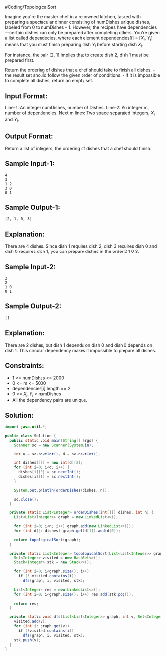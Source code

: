 #Coding/TopologicalSort

Imagine you're the master chef in a renowned kitchen, tasked with preparing a spectacular dinner consisting of numDishes unique dishes, labeled from 0 to numDishes - 1. However, the recipes have dependencies—certain dishes can only be prepared after completing others. You’re given a list called dependecies, where each element dependencies\[i] = \[$X_i$, $Y_i$] means that you must finish preparing dish $Y_i$ before starting dish $X_i$.

For instance, the pair \[2, 1] implies that to create dish 2, dish 1 must be prepared first.

Return the ordering of dishes that a chef should take to finish all dishes.
	- the result set should follow the given order of conditions.
	- If it is impossible to complete all dishes, return an empty set.

Input Format:
-------------
Line-1: An integer numDishes, number of Dishes.
Line-2: An integer m, number of dependencies.
Next m lines: Two space separated integers, $X_i$ and $Y_i$.

Output Format:
--------------
Return a list of integers, the ordering of dishes that a chef should finish.

Sample Input-1:
------------
```
4
3
1 2
3 0
0 1
```

Sample Output-1:
------------
```
[2, 1, 0, 3]
```


Explanation:
------------
There are 4 dishes. Since dish 1 requires dish 2, dish 3 requires dish 0 and dish 0 requires dish 1, you can prepare dishes in the order 2 1 0 3.


Sample Input-2:
----------
```
2
2
1 0
0 1
```

Sample Output-2:
------------
```
[]
```

Explanation:
------------
There are 2 dishes, but dish 1 depends on dish 0 and dish 0 depends on dish 1. This circular dependency makes it impossible to prepare all dishes.

Constraints:
------------
- 1 <= numDishes <= 2000  
- 0 <= m <= 5000  
- dependencies[i].length == 2  
- 0 <= $X_i , Y_i$ < numDishes  
- All the dependency pairs are unique.

## Solution: 

```java
import java.util.*;

public class Solution {
  public static void main(String[] args) {
    Scanner sc = new Scanner(System.in);

    int n = sc.nextInt(), d = sc.nextInt();

    int dishes[][] = new int[d][2];
    for (int i=0; i<d; i++) {
      dishes[i][0] = sc.nextInt();
      dishes[i][1] = sc.nextInt();
    }

    System.out.println(orderDishes(dishes, n));

    sc.close();
  }

  private static List<Integer> orderDishes(int[][] dishes, int n) {
    List<List<Integer>> graph = new LinkedList<>();

    for (int i=0; i<n; i++) graph.add(new LinkedList<>());
    for (int d[]: dishes) graph.get(d[1]).add(d[0]);

    return topologicalSort(graph);
  }

  private static List<Integer> topologicalSort(List<List<Integer>> graph) {
    Set<Integer> visited = new HashSet<>();
    Stack<Integer> stk = new Stack<>();

    for (int i=0; i<graph.size(); i++)
      if (! visited.contains(i))
        dfs(graph, i, visited, stk);

    List<Integer> res = new LinkedList<>();
    for (int i=0; i<graph.size(); i++) res.add(stk.pop());
    
    return res;
  }

  private static void dfs(List<List<Integer>> graph, int v, Set<Integer> visited, Stack<Integer> stk) {
    visited.add(v);
    for (int i: graph.get(v))
      if (!visited.contains(i))
        dfs(graph, i, visited, stk);
    stk.push(v);
  }
}
```